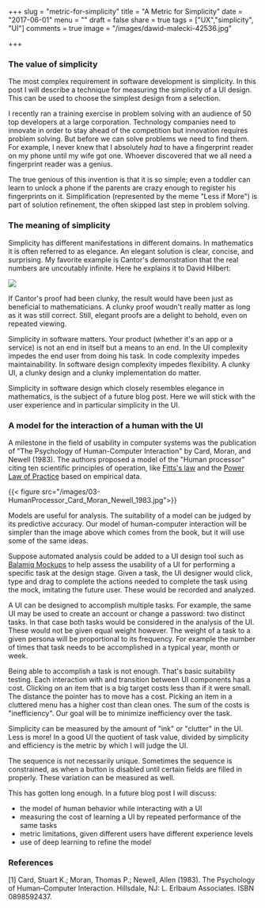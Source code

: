 +++
slug = "metric-for-simplicity"
title = "A Metric for Simplicity"
date = "2017-06-01"
menu = ""
draft = false
share = true
tags = ["UX","simplicity", "UI"]
comments = true
image = "/images/dawid-malecki-42536.jpg"

+++

### The value of simplicity

The most complex requirement in software development is simplicity. In this post I 
will describe a technique for measuring the simplicity of a UI design. This can be
used to choose the simplest design from a selection. 

I recently ran a training exercise in problem solving with an audience of 50
top developers at a large corporation. Technology companies need to
innovate in order to stay ahead of the competition but innovation requires
problem solving.  But before we can solve problems we need to find them. For
example, I never knew that I absolutely *had* to have a fingerprint reader on my
phone until my wife got one. Whoever discovered that we all need a fingerprint
reader was a genius.

The true genious of this invention is that it is so simple; even a
toddler can learn to unlock a phone if the parents are crazy enough to
register his fingerprints on it. Simplification (represented by the meme "Less
if More") is part of solution refinement, the often skipped last step in problem
solving.

### The meaning of simplicity

Simplicity has different manifestations in different domains. In mathematics it
is often referred to as elegance. An elegant solution is clear, concise, and
surprising. My favorite example is Cantor's demonstration that the real numbers
are uncoutably infinite. Here he explains it to David Hilbert:

<img src="/images/Diagonal-Proof.png"/>

If Cantor's proof had been clunky, the result would have been just as
beneficial to mathematicians. A clunky proof woudn't really matter as long as
it was still correct. Still, elegant proofs are a delight to behold, even on
repeated viewing.

Simplicity in software matters. Your product (whether it's an app or a service)
is not an end in itself but a means to an end. In the UI complexity impedes the
end user from doing his task. In code complexity impedes maintainability. In
software design complexity impedes flexibility. A clunky UI, a clunky design
and a clunky implementation do matter.

Simplicity in software design which closely resembles elegance in mathematics,
is the subject of a future blog post. Here we will stick with the user
experience and in particular simplicity in the UI.

### A model for the interaction of a human with the UI

A milestone in the field of usability in computer systems was the publication
of "The Psychology of Human-Computer Interaction" by Card, Moran, and Newell
(1983). The authors proposed a model of the "Human processor" citing ten
scientific principles of operation, like [Fitts's law][fitts] and the [Power Law
of Practice][power] based on empirical data.  

{{< figure src="/images/03-HumanProcessor_Card_Moran_Newell_1983.jpg">}}

Models are useful for analysis. The suitability of a model can be judged by its
predictive accuracy. Our model of human-computer interaction will be simpler
than the image above which comes from the book, but it will use some of the same
ideas.

Suppose automated analysis could be added to a UI design tool such as
[Balamiq Mockups][balamiq] to help assess the usability of a UI for performing
a specific task at the design stage. Given a task, the UI designer would click,
type and drag to complete the actions needed to complete the task using the
mock, imitating the future user. These would be recorded and analyzed.

A UI can be designed to accomplish multiple tasks. For example, the same UI may
be used to create an account or change a password: two distinct tasks. In that
case both tasks would be considered in the analysis of the UI. These would not
be given equal weight however. The weight of a task to a given persona will be
proportional to its frequency. For example the number of times that task needs
to be accomplished in a typical year, month or week.

Being able to accomplish a task is not enough. That's basic suitability
testing. Each interaction with and transition between UI components has a cost.
Clicking on an item that is a big target costs less than if it were small. The
distance the pointer has to move has a cost. Picking an item in a cluttered
menu has a higher cost than clean ones. The sum of the costs is "inefficiency".
Our goal will be to minimize inefficiency over the task.

Simplicity can be measured by the amount of "ink" or "clutter" in the UI. Less
is more! In a good UI the quotient of task value, divided by simplicity and
efficiency is the metric by which I will judge the UI.

The sequence is not necessarily unique.  Sometimes the sequence is constrained,
as when a button is disabled until certain fields are filled in properly.  These
variation can be measured as well. 

This has gotten long enough.  In a future blog post I will discuss: 

- the model of human behavior while interacting with a UI
- measuring the cost of learning a UI by repeated performance of the same tasks
- metric limitations, given different users have different experience levels
- use of deep learning to refine the model


### References 

[1] Card, Stuart K.; Moran, Thomas P.; Newell, Allen (1983). The Psychology of
Human–Computer Interaction. Hillsdale, NJ: L. Erlbaum Associates. ISBN
0898592437.

[fitts]: https://en.wikipedia.org/wiki/Fitts's_law "Fitts's law - Wikipedia"
[power]: https://en.wikipedia.org/wiki/Power_law_of_practice "Power Law of Practice - Wikipedia"
[balamiq]: https://balsamiq.com/
